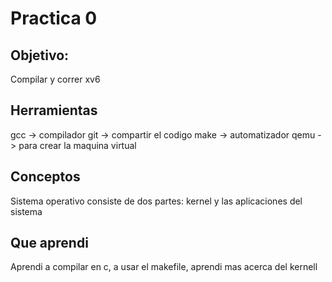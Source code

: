 # Practica 0
## Objetivo:
Compilar y correr xv6

## Herramientas
gcc -> compilador
git -> compartir el codigo
make -> automatizador
qemu -> para crear la maquina virtual

## Conceptos
Sistema operativo consiste de dos partes: kernel y las aplicaciones del sistema

## Que aprendi
Aprendi a compilar en c, a usar el makefile, aprendi mas acerca del kernell
